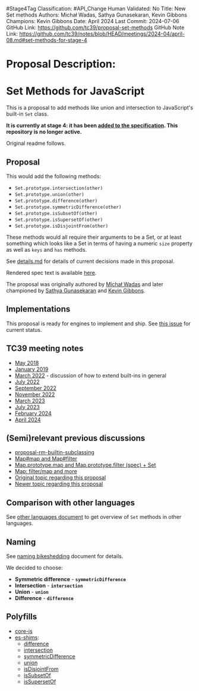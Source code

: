 #Stage4Tag
Classification: #API_Change
Human Validated: No
Title: New Set methods
Authors: Michał Wadas, Sathya Gunasekaran, Kevin Gibbons
Champions: Kevin Gibbons
Date: April 2024
Last Commit: 2024-07-06
GitHub Link: https://github.com/tc39/proposal-set-methods
GitHub Note Link: https://github.com/tc39/notes/blob/HEAD/meetings/2024-04/april-08.md#set-methods-for-stage-4

# Proposal Description:
# Set Methods for JavaScript

This is a proposal to add methods like union and intersection to JavaScript's built-in `Set` class.

**It is currently at stage 4: it has been [added to the specification](https://github.com/tc39/ecma262/pull/3306). This repository is no longer active.**

Original readme follows.

## Proposal

This would add the following methods:

  * `Set.prototype.intersection(other)`
  * `Set.prototype.union(other)`
  * `Set.prototype.difference(other)`
  * `Set.prototype.symmetricDifference(other)`
  * `Set.prototype.isSubsetOf(other)`
  * `Set.prototype.isSupersetOf(other)`
  * `Set.prototype.isDisjointFrom(other)`

These methods would all require their arguments to be a Set, or at least something which looks like a Set in terms of having a numeric `size` property as well as `keys` and `has` methods.

See [details.md](./details.md) for details of current decisions made in this proposal.

Rendered spec text is available [here](https://tc39.es/proposal-set-methods/).

The proposal was originally authored by [Michał Wadas](https://github.com/Ginden) and later championed by [Sathya Gunasekaran](https://github.com/gsathya) and [Kevin Gibbons](https://github.com/bakkot).

## Implementations

This proposal is ready for engines to implement and ship. See [this issue](https://github.com/tc39/proposal-set-methods/issues/78) for current status.

## TC39 meeting notes

* [May 2018](https://github.com/tc39/notes/blob/8711614630f631cb51dfb803caa087bedfc051a3/meetings/2018-05/may-22.md#set-methods)
* [January 2019](https://github.com/tc39/notes/blob/8711614630f631cb51dfb803caa087bedfc051a3/meetings/2019-01/jan-29.md#update-on-set-methods)
* [March 2022](https://github.com/tc39/notes/blob/6f7e075341e435f22777b07a3ee5141442d2d8a7/meetings/2022-03/mar-31.md#extending-built-ins) - discussion of how to extend built-ins in general
* [July 2022](https://github.com/tc39/notes/blob/6f7e075341e435f22777b07a3ee5141442d2d8a7/meetings/2022-07/jul-20.md#set-methods-how-to-access-properties-of-the-argument)
* [September 2022](https://github.com/tc39/notes/blob/65a82252aa14c273082e7687c6712bb561bc087a/meetings/2022-09/sep-14.md#set-methods-part-iii)
* [November 2022](https://github.com/tc39/notes/blob/36635060482b1b27bcaff3c950dd9f7b31492dab/meetings/2022-11/nov-30.md#set-methods)
* [March 2023](https://github.com/tc39/notes/blob/604156b02e312ea2ebd119518fa383efdfb1e646/meetings/2023-03/mar-21.md#set-methods-what-to-do-about-intersection-order)
* [July 2023](https://github.com/tc39/notes/blob/604156b02e312ea2ebd119518fa383efdfb1e646/meetings/2023-07/july-12.md#set-methods-deferring-callability-check--handling-negative-sizes)
* [February 2024](https://github.com/tc39/notes/blob/604156b02e312ea2ebd119518fa383efdfb1e646/meetings/2024-02/feb-6.md#set-methods-bugfix-and-update)
* [April 2024](https://github.com/tc39/notes/blob/HEAD/meetings/2024-04/april-08.md#set-methods-for-stage-4)

## (Semi)relevant previous discussions

* [proposal-rm-builtin-subclassing](https://github.com/tc39/proposal-rm-builtin-subclassing)
* [Map#map and Map#filter](https://github.com/tc39/ecma262/pull/13)
* [Map.prototype.map and Map.prototype.filter (spec) + Set](https://esdiscuss.org/notes/2014-11-19)
* [Map: filter/map and more](https://esdiscuss.org/topic/map-filter-map-and-more)
* [Original topic regarding this proposal](https://esdiscuss.org/topic/new-set-prototype-methods)
* [Newer topic regarding this proposal](https://esdiscuss.org/topic/new-set-methods-again)


## Comparison with other languages

See [other languages document](./other-languages.md) to get overview of `Set` methods in other languages.

## Naming

See [naming bikeshedding](./name-bikeshedding.md) document for details.

We decided to choose:

* **Symmetric difference** - **`symmetricDifference`**
* **Intersection** - **`intersection`**
* **Union** - **`union`**
* **Difference** - **`difference`**

## Polyfills

 - [core-js](https://github.com/zloirock/core-js#new-set-methods)
 - [es-shims](https://github.com/es-shims):
   - [difference](https://npmjs.com/set.prototype.difference)
   - [intersection](https://npmjs.com/set.prototype.intersection)
   - [symmetricDifference](https://npmjs.com/set.prototype.symmetricdifference)
   - [union](https://npmjs.com/set.prototype.union)
   - [isDisjointFrom](https://npmjs.com/set.prototype.isdisjointfrom)
   - [isSubsetOf](https://npmjs.com/set.prototype.issubsetof)
   - [isSupersetOf](https://npmjs.com/set.prototype.issupersetof)
